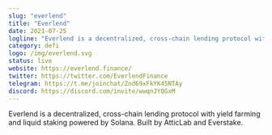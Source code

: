 ```yaml
---
slug: "everlend"
title: "Everlend"
date: 2021-07-25
logline: "Everlend is a decentralized, cross-chain lending protocol with yield farming and liquid staking powered by Solana. Built by AtticLab and Everstake."
category: defi
logo: /img/everlend.svg
status: live
website: https://everlend.finance/
twitter: https://twitter.com/EverlendFinance
telegram: https://t.me/joinchat/Znd69xFkYK45NTAy
discord: https://discord.com/invite/wwqnJYQGxM
---
```


Everlend is a decentralized, cross-chain lending protocol with yield farming and liquid staking powered by Solana. Built by AtticLab and Everstake.
